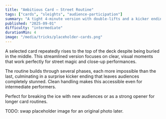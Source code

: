 ```yaml
---
title: "Ambitious Card — Street Routine"
tags: ["cards", "sleights", "audience-participation"]
summary: "A tight 4-minute version with double-lifts and a kicker ending."
published: "2025-09-01"
difficulty: "intermediate"
durationMin: 4
image: "/media/tricks/placeholder-cards.png"
---
```

A selected card repeatedly rises to the top of the deck despite being buried in the middle. This streamlined version focuses on clear, visual moments that work perfectly for street magic and close-up performances.

The routine builds through several phases, each more impossible than the last, culminating in a surprise kicker ending that leaves audiences completely stunned. Clean handling makes this accessible even for intermediate performers.

Perfect for breaking the ice with new audiences or as a strong opener for longer card routines.

TODO: swap placeholder image for an original photo later.
